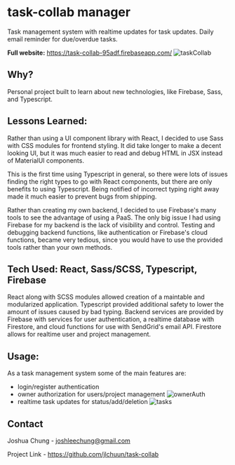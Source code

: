 # task-collab manager

Task management system with realtime updates for task updates. Daily email reminder for due/overdue tasks.

**Full website:** https://task-collab-95adf.firebaseapp.com/
![taskCollab](https://user-images.githubusercontent.com/44554795/234475186-d8c3866c-dd2e-4535-8f15-8f6ac9244190.PNG)

## Why?

Personal project built to learn about new technologies, like Firebase, Sass, and Typescript.

## Lessons Learned:

Rather than using a UI component library with React, I decided to use Sass with CSS modules for frontend styling. It did take longer to make a decent looking UI, but it was much easier to read and debug HTML in JSX instead of MaterialUI components.

This is the first time using Typescript in general, so there were lots of issues finding the right types to go with React components, but there are only benefits to using Typescript. Being notified of incorrect typing right away made it much easier to prevent bugs from shipping.

Rather than creating my own backend, I decided to use Firebase's many tools to see the advantage of using a PaaS. The only big issue I had using Firebase for my backend is the lack of visibility and control. Testing and debugging backend functions, like authentication or Firebase's cloud functions, became very tedious, since you would have to use the provided tools rather than your own methods.

## Tech Used: React, Sass/SCSS, Typescript, Firebase

React along with SCSS modules allowed creation of a maintable and modularized application. Typescript provided additional safety to lower the amount of issues caused by bad typing. Backend services are provided by Firebase with services for user authentication, a realtime database with Firestore, and cloud functions for use with SendGrid's email API. Firestore allows for realtime user and project management.

## Usage:

As a task management system some of the main features are:
-   login/register authentication
-   owner authorization for users/project management
![ownerAuth](https://user-images.githubusercontent.com/44554795/234477177-c56a9261-90a2-4ae9-bc50-e54d95b6f01c.gif)
-   realtime task updates for status/add/deletion
![tasks](https://user-images.githubusercontent.com/44554795/234476134-bca38104-badf-4f9c-9783-118c02ecadf4.gif)


## Contact

Joshua Chung - joshleechung@gmail.com

Project Link - https://github.com/jlchuun/task-collab
